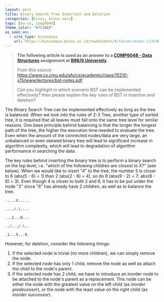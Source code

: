 ```yaml
---
layout: post
title: Binary Search Tree Insertion and Deletion
categories: [binus, binus-socs]
tags: [en-us, comp6048]
theme_color: "#7C3AED"
as_seen_on:
  - site_type: binusmaya
    url: https://binusmaya.binus.ac.id/newStudent/#/forum/reader.C15C8D7F-B5B8-49A4-ABF5-47F3FF7DCD62?id=1
---
```

> **The following article is used as an answer to a [COMP6048 - Data Structures](https://curriculum.binus.ac.id/course/comp6048/) assignment at [BINUS University](https://binus.ac.id).**
> 
> From this source: <https://www.cs.cmu.edu/afs/cs/academic/class/15210-s15/www/lectures/bst-notes.pdf>
> 
> Can you highlight in which scenario BST can be implemented effectively? then please explain the key rules of BST in insertion and deletion?

The Binary Search Tree can be implemented effectively as long as the tree is balanced. When we look into the rules of 2-3 Tree, another type of sorted tree, it is required that all leaves must fall onto the same tree level for similar reasons. One base principle behind balancing is that the longer the longest path of the tree, the higher the execution time needed to evaluate the tree. Even when the amount of the connected nodes/data are very large, an unbalanced or even skewed binary tree will lead to significant increase in algorithm complexity, which will lead to degradation of algorithm performance in searching the data.

The key rules behind inserting the binary tree is to perform a binary search on the top level, i.e. "which of the following children are closest to X?" (see below). When we would like to insert "4" to the tree, the number 5 is closer to 6 (abs(5 - 6) = 1) than 2 (abs(2 - 6) = 4), so do 9 (abs(9 - 2) = 7; abs(9 - 6) = 3). Even though 4 is closer to both 2 and 6, it has to be put under the node "2" since "6" has already have 2 children, as well as to balance the tree.

```
.....X.....

..../.\....

...2...6...

../.../.\..

.1...5...9.
```

However, for deletion, consider the following things:

1. If the selected node is trivial (no more children), we can simply remove the node.
2. If the selected node has only 1 child, remove the node as well as attach the child to the node's parent.
3. If the selected node has 2 child, we have to introduce an inorder node to be attached to the node's parent as a replacement. This node can be either the node with the greatest value on the left child (as *inorder predecessor*), or the node with the least value on the right child (as *inorder successor*).